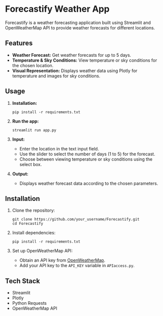 # Forecastify Weather App

Forecastify is a weather forecasting application built using Streamlit and OpenWeatherMap API to provide weather forecasts for different locations.

## Features

- **Weather Forecast:** Get weather forecasts for up to 5 days.
- **Temperature & Sky Conditions:** View temperature or sky conditions for the chosen location.
- **Visual Representation:** Displays weather data using Plotly for temperature and images for sky conditions.

## Usage

1. **Installation:**

    ```
    pip install -r requirements.txt
    ```

2. **Run the app:**

    ```
    streamlit run app.py
    ```

3. **Input:**

    - Enter the location in the text input field.
    - Use the slider to select the number of days (1 to 5) for the forecast.
    - Choose between viewing temperature or sky conditions using the select box.

4. **Output:**

    - Displays weather forecast data according to the chosen parameters.

## Installation

1. Clone the repository:

    ```
    git clone https://github.com/your_username/Forecastify.git
    cd Forecastify
    ```

2. Install dependencies:

    ```
    pip install -r requirements.txt
    ```

3. Set up OpenWeatherMap API:

    - Obtain an API key from [OpenWeatherMap](https://openweathermap.org/api).
    - Add your API key to the `API_KEY` variable in `APIaccess.py`.

## Tech Stack

- Streamlit
- Plotly
- Python Requests
- OpenWeatherMap API

